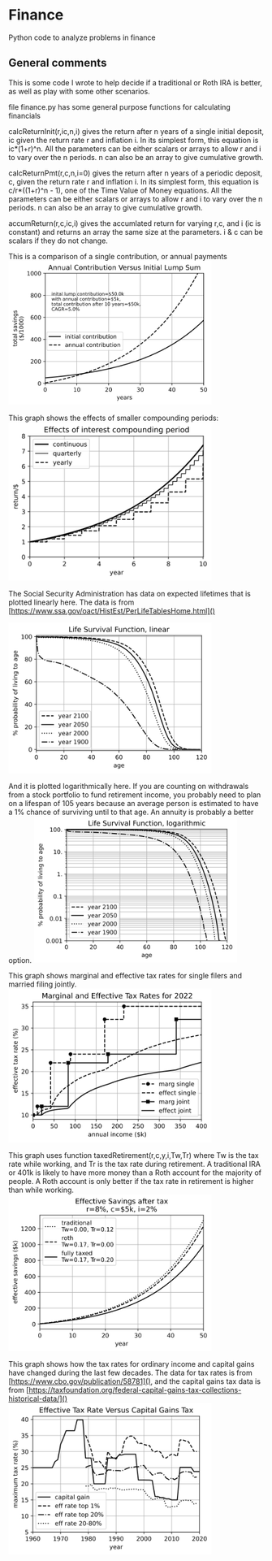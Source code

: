 # Finance
Python code to analyze problems in finance

## General comments
This is some code I wrote to help decide if a traditional or Roth IRA is better, as well as play with some other scenarios.

file finance.py has some general purpose functions for calculating financials

calcReturnInit(r,ic,n,i) gives the return after n years of a single initial deposit, ic given the return rate r and inflation i. In its simplest form, this equation is ic*(1+r)^n. All the parameters can be either scalars or arrays to allow r and i to vary over the n periods. n can also be an array to give cumulative growth.

calcReturnPmt(r,c,n,i=0) gives the return after n years of a periodic deposit, c, given the return rate r and inflation i. In its simplest form, this equation is c/r*((1+r)^n - 1), one of the Time Value of Money equations. All the parameters can be either scalars or arrays to allow r and i to vary over the n periods. n can also be an array to give cumulative growth.

accumReturn(r,c,ic,i) gives the accumlated return for varying r,c, and i (ic is constant) and returns an array the same size at the parameters. i & c can be scalars if they do not change.

This is a comparison of a single contribution, or annual payments
[<img src="./images/AnnualVsInitialContribution.svg" width="400">]()

This graph shows the effects of smaller compounding periods:
[<img src="./images/CompoundingInterval.svg" width="400">]()

The Social Security Administration has data on expected lifetimes that is plotted linearly here. The data is from [https://www.ssa.gov/oact/HistEst/PerLifeTablesHome.html]()

[<img src="./images/SurvivalFuncLin.svg" width="400">]()

And it is plotted logarithmically here. If you are counting on withdrawals from a stock portfolio to fund retirement income, you probably need to plan on a lifespan of 105 years because an average person is estimated to have a 1% chance of surviving until to that age. An annuity is probably a better option.
[<img src="./images/SurvivalFuncLog.svg" width="400">]()

This graph shows marginal and effective tax rates for single filers and married filing jointly.
[<img src="./images/TaxRate2022.svg" width="400">]()

This graph uses function taxedRetirement(r,c,y,i,Tw,Tr) where Tw is the tax rate while working, and Tr is the tax rate during retirement. A traditional IRA or 401k is likely to have more money than a Roth account for the majority of people. A Roth account is only better if the tax rate in retirement is higher than while working.
[<img src="./images/EffectiveSavingsTax.svg" width="400">]()

This graph shows how the tax rates for ordinary income and capital gains have changed during the last few decades. The data for tax rates is from [https://www.cbo.gov/publication/58781](), and the capital gains tax data is from [https://taxfoundation.org/federal-capital-gains-tax-collections-historical-data/]()
[<img src="./images/EffTaxVsCapGains.svg" width="400">]()

